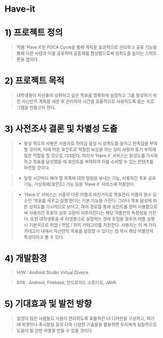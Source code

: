 Have-it
==================================
# 1) 프로젝트 정의
> 작품 ‘Have it’은 PDCA Cycle을 통해 계획을 효과적으로 관리하고 공유 기능을 통해 다른 사람과 이를 공유하여 공동체를 형성함으로써 성취도를 높이는 스마트폰용 앱이다.

# 2) 프로젝트 목적
> 대학생들이 자신들의 성취하고 싶은 목표를 명확하게 설정하고 그를 달성하기 위한 자신만의 계획을 세운 후 관리하여 시간을 효율적으로 사용하도록 돕는 프로그램을 만들고자 한다. 

# 3) 사전조사 결론 및 차별성 도출
> * 달성 척도의 사용은 사용자로 하여금 달성 시 성취도를 높이고 만족감을 부여할 것이며, 이에 따른 포인트로 적절한 보상을 하는 것이 사용자 동기 부여에 많은 역할을 할 것으로 기대된다.
따라서 ‘Have it’ 서비스는 달성도를 가시화하고 목표를 달성했을 때 포인트를 부여하여 이를 소비할 수 있는 컨텐츠를 마련할 것이다.

> * 일정 시간마다 해야 할 목록에 대한 알림을 보내는 기능, 사용자간 목표 공유 기능, 가상화폐(포인트) 기능 등을 ‘Have it’ 서비스에 적용한다.

> * ‘Have it’ 서비스는 시중의 다른 어플과 마찬가지로 목표관리 어플의 필수 요소인 ‘목표를 세우고 실행’한다는 기본 기능을 가진다. 그러나 목표 달성에 따른 성취도를 가시적으로 보이고, 여러 경로를 통해 포인트를 얻어 사용함으로써 사용자간 목표의 상호 교환이 이루어진다는 해당 어플만의 독창성을 가진다.
또한 대학생들을 주 타겟층으로 설정하는 것에 초점을 맞추어 어플 실행시 기본적으로 취업 / 학업 / 취미 카테고리를 지원한다. 사용자는 이 세 가지 카테고리 내에서 자신만의 목표를 설정할 수 있다는 점 역시 해당 어플만의 특성이라고 볼 수 있다.

# 4) 개발환경
> H/W : Android Studio Virtual Divece

> S/W : Android, Firebase, 안드로이드 스튜디오, JAVA

# 5) 기대효과 및 발전 방향
> 일정이 많은 사람들도 사용이 편리하도록 효율적인 UI 디자인을 구상하고, 여기에 위젯이나 푸시알림 등의 더욱 다양한 기술들을 활용하면 우리에게 실질적으로 도움이 될 만한 어플을 만들 수 있을 것이다.
